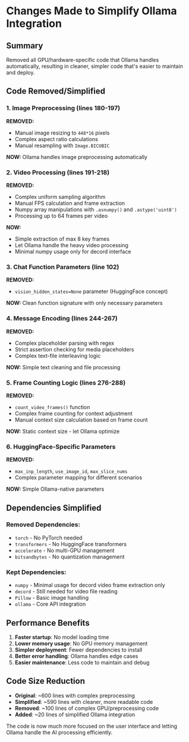 # Changes Made to Simplify Ollama Integration

## Summary

Removed all GPU/hardware-specific code that Ollama handles automatically, resulting in cleaner, simpler code that's easier to maintain and deploy.

## Code Removed/Simplified

### 1. Image Preprocessing (lines 180-197)
**REMOVED:**
- Manual image resizing to `448*16` pixels
- Complex aspect ratio calculations
- Manual resampling with `Image.BICUBIC`

**NOW:** Ollama handles image preprocessing automatically

### 2. Video Processing (lines 191-218)
**REMOVED:**
- Complex uniform sampling algorithm
- Manual FPS calculation and frame extraction
- Numpy array manipulations with `.asnumpy()` and `.astype('uint8')`
- Processing up to 64 frames per video

**NOW:** 
- Simple extraction of max 8 key frames
- Let Ollama handle the heavy video processing
- Minimal numpy usage only for decord interface

### 3. Chat Function Parameters (line 102)
**REMOVED:**
- `vision_hidden_states=None` parameter (HuggingFace concept)

**NOW:** Clean function signature with only necessary parameters

### 4. Message Encoding (lines 244-267)
**REMOVED:**
- Complex placeholder parsing with regex
- Strict assertion checking for media placeholders
- Complex text-file interleaving logic

**NOW:** Simple text cleaning and file processing

### 5. Frame Counting Logic (lines 276-288)
**REMOVED:**
- `count_video_frames()` function
- Complex frame counting for context adjustment
- Manual context size calculation based on frame count

**NOW:** Static context size - let Ollama optimize

### 6. HuggingFace-Specific Parameters
**REMOVED:**
- `max_inp_length`, `use_image_id`, `max_slice_nums`
- Complex parameter mapping for different scenarios

**NOW:** Simple Ollama-native parameters

## Dependencies Simplified

### Removed Dependencies:
- `torch` - No PyTorch needed
- `transformers` - No HuggingFace transformers
- `accelerate` - No multi-GPU management
- `bitsandbytes` - No quantization management

### Kept Dependencies:
- `numpy` - Minimal usage for decord video frame extraction only
- `decord` - Still needed for video file reading
- `Pillow` - Basic image handling
- `ollama` - Core API integration

## Performance Benefits

1. **Faster startup**: No model loading time
2. **Lower memory usage**: No GPU memory management
3. **Simpler deployment**: Fewer dependencies to install
4. **Better error handling**: Ollama handles edge cases
5. **Easier maintenance**: Less code to maintain and debug

## Code Size Reduction

- **Original**: ~600 lines with complex preprocessing
- **Simplified**: ~590 lines with cleaner, more readable code
- **Removed**: ~100 lines of complex GPU/preprocessing code
- **Added**: ~20 lines of simplified Ollama integration

The code is now much more focused on the user interface and letting Ollama handle the AI processing efficiently.